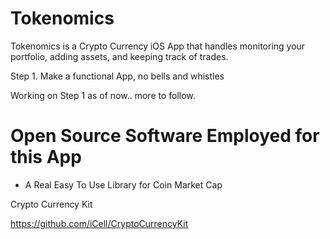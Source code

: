 # Tokenomics

Tokenomics is a Crypto Currency iOS App that handles monitoring your portfolio, adding assets, and keeping track of trades.

Step 1. Make a functional App, no bells and whistles

Working on Step 1 as of now.. more to follow.

# Open Source Software Employed for this App

* A Real Easy To Use Library for Coin Market Cap

Crypto Currency Kit

https://github.com/iCell/CryptoCurrencyKit
